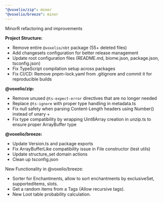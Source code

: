 ```yaml
---
"@voxelio/zip": minor
"@voxelio/breeze": minor
---
```


MinorR refactoring and improvements

**Project Structure:**
- Remove entire `@voxelio/nbt` package (55+ deleted files)
- Add changesets configuration for better release management
- Update root configuration files (README.md, biome.json, package.json, tsconfig.json)
- Fix TypeScript compilation setup across packages
- Fix CI/CD: Remove pnpm-lock.yaml from .gitignore and commit it for reproducible builds

**@voxelio/zip:**
- Remove unused `@ts-expect-error` directives that are no longer needed
- Replace `@ts-ignore` with proper type handling in metadata.ts 
- Fix null safety when parsing Content-Length headers using Number() instead of unary +
- Fix type compatibility by wrapping Uint8Array creation in unzip.ts to ensure proper ArrayBuffer type

**@voxelio/breeze:**
- Update Version.ts and package exports
- Fix ArrayBufferLike compatibility issue in File constructor (test utils)
- Update structure_set domain actions
- Clean up tsconfig.json

New Functionality in @voxelio/breeze:
- Sorter for Enchantments, allow to sort enchantments by exclusiveSet, supportedItems, slots.
- Get a random items from a Tags (Allow recursive tags).
- New Loot table probability calculation.
